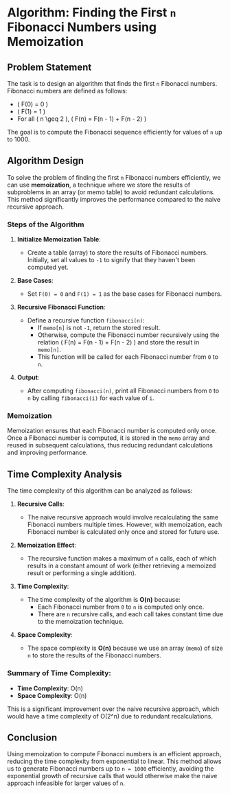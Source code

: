 # Algorithm: Finding the First `n` Fibonacci Numbers using Memoization

## Problem Statement

The task is to design an algorithm that finds the first `n` Fibonacci numbers. Fibonacci numbers are defined as follows:

- \( F(0) = 0 \)
- \( F(1) = 1 \)
- For all \( n \geq 2 \), \( F(n) = F(n - 1) + F(n - 2) \)

The goal is to compute the Fibonacci sequence efficiently for values of `n` up to 1000.

## Algorithm Design

To solve the problem of finding the first `n` Fibonacci numbers efficiently, we can use **memoization**, a technique where we store the results of subproblems in an array (or memo table) to avoid redundant calculations. This method significantly improves the performance compared to the naive recursive approach.

### Steps of the Algorithm

1. **Initialize Memoization Table**:
   - Create a table (array) to store the results of Fibonacci numbers. Initially, set all values to `-1` to signify that they haven't been computed yet.

2. **Base Cases**:
   - Set `F(0) = 0` and `F(1) = 1` as the base cases for Fibonacci numbers.

3. **Recursive Fibonacci Function**:
   - Define a recursive function `fibonacci(n)`:
     - If `memo[n]` is not `-1`, return the stored result.
     - Otherwise, compute the Fibonacci number recursively using the relation \( F(n) = F(n - 1) + F(n - 2) \) and store the result in `memo[n]`.
     - This function will be called for each Fibonacci number from `0` to `n`.

4. **Output**:
   - After computing `fibonacci(n)`, print all Fibonacci numbers from `0` to `n` by calling `fibonacci(i)` for each value of `i`.

### Memoization

Memoization ensures that each Fibonacci number is computed only once. Once a Fibonacci number is computed, it is stored in the `memo` array and reused in subsequent calculations, thus reducing redundant calculations and improving performance.

## Time Complexity Analysis

The time complexity of this algorithm can be analyzed as follows:

1. **Recursive Calls**:
   - The naive recursive approach would involve recalculating the same Fibonacci numbers multiple times. However, with memoization, each Fibonacci number is calculated only once and stored for future use.
   
2. **Memoization Effect**:
   - The recursive function makes a maximum of `n` calls, each of which results in a constant amount of work (either retrieving a memoized result or performing a single addition).

3. **Time Complexity**:
   - The time complexity of the algorithm is **O(n)** because:
     - Each Fibonacci number from `0` to `n` is computed only once.
     - There are `n` recursive calls, and each call takes constant time due to the memoization technique.

4. **Space Complexity**:
   - The space complexity is **O(n)** because we use an array (`memo`) of size `n` to store the results of the Fibonacci numbers.

### Summary of Time Complexity:
- **Time Complexity**: O(n)
- **Space Complexity**: O(n)

This is a significant improvement over the naive recursive approach, which would have a time complexity of O(2^n) due to redundant recalculations.

## Conclusion

Using memoization to compute Fibonacci numbers is an efficient approach, reducing the time complexity from exponential to linear. This method allows us to generate Fibonacci numbers up to `n = 1000` efficiently, avoiding the exponential growth of recursive calls that would otherwise make the naive approach infeasible for larger values of `n`.
